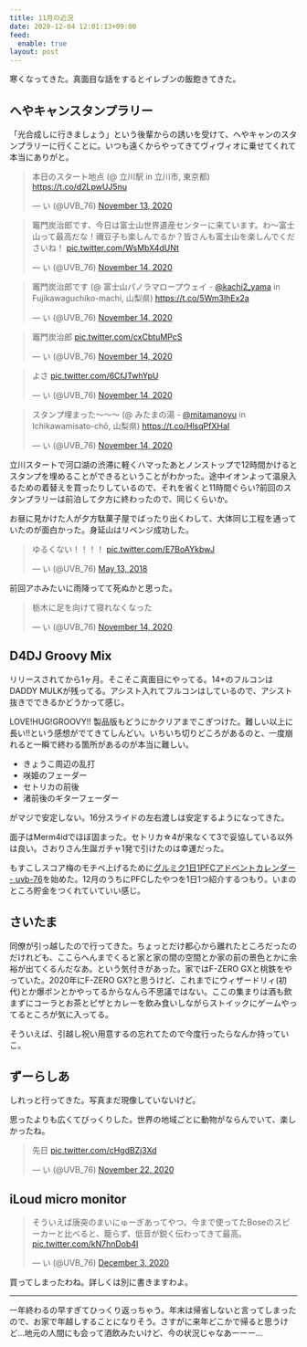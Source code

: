```yaml
---
title: 11月の近況
date: 2020-12-04 12:01:13+09:00
feed:
  enable: true
layout: post
---
```


寒くなってきた。真面目な話をするとイレブンの飯飽きてきた。

## へやキャンスタンプラリー
「光合成しに行きましょう」という後輩からの誘いを受けて、へやキャンのスタンプラリーに行くことに。いつも遠くからやってきてヴィヴィオに乗せてくれて本当にありがと。

<blockquote class="twitter-tweet"><p lang="ja" dir="ltr">本日のスタート地点 (@ 立川駅 in 立川市, 東京都) <a href="https://t.co/d2LpwUJ5nu">https://t.co/d2LpwUJ5nu</a></p>&mdash; い (@UVB_76) <a href="https://twitter.com/UVB_76/status/1327392582582870019?ref_src=twsrc%5Etfw">November 13, 2020</a></blockquote> <script async src="https://platform.twitter.com/widgets.js" charset="utf-8"></script>

<blockquote class="twitter-tweet"><p lang="ja" dir="ltr">竈門炭治郎です、今日は富士山世界遺産センターに来ています。わ〜富士山って最高だな！禰豆子も楽しんでるか？皆さんも富士山を楽しんでくださいね！ <a href="https://t.co/WsMbX4dUNt">pic.twitter.com/WsMbX4dUNt</a></p>&mdash; い (@UVB_76) <a href="https://twitter.com/UVB_76/status/1327434836198342656?ref_src=twsrc%5Etfw">November 14, 2020</a></blockquote> <script async src="https://platform.twitter.com/widgets.js" charset="utf-8"></script>

<blockquote class="twitter-tweet"><p lang="ja" dir="ltr">竈門炭治郎です (@ 富士山パノラマロープウェイ - <a href="https://twitter.com/kachi2_yama?ref_src=twsrc%5Etfw">@kachi2_yama</a> in Fujikawaguchiko-machi, 山梨県) <a href="https://t.co/5Wm3lhEx2a">https://t.co/5Wm3lhEx2a</a></p>&mdash; い (@UVB_76) <a href="https://twitter.com/UVB_76/status/1327439943539503105?ref_src=twsrc%5Etfw">November 14, 2020</a></blockquote> <script async src="https://platform.twitter.com/widgets.js" charset="utf-8"></script>

<blockquote class="twitter-tweet"><p lang="ja" dir="ltr">竈門炭治郎 <a href="https://t.co/cxCbtuMPcS">pic.twitter.com/cxCbtuMPcS</a></p>&mdash; い (@UVB_76) <a href="https://twitter.com/UVB_76/status/1327477891903361025?ref_src=twsrc%5Etfw">November 14, 2020</a></blockquote> <script async src="https://platform.twitter.com/widgets.js" charset="utf-8"></script>

<blockquote class="twitter-tweet"><p lang="ja" dir="ltr">よさ <a href="https://t.co/6CfJTwhYpU">pic.twitter.com/6CfJTwhYpU</a></p>&mdash; い (@UVB_76) <a href="https://twitter.com/UVB_76/status/1327478258481315840?ref_src=twsrc%5Etfw">November 14, 2020</a></blockquote> <script async src="https://platform.twitter.com/widgets.js" charset="utf-8"></script>

<blockquote class="twitter-tweet"><p lang="ja" dir="ltr">スタンプ埋まった〜〜〜 (@ みたまの湯 - <a href="https://twitter.com/mitamanoyu?ref_src=twsrc%5Etfw">@mitamanoyu</a> in Ichikawamisato-chō, 山梨県) <a href="https://t.co/HlsqPfXHaI">https://t.co/HlsqPfXHaI</a></p>&mdash; い (@UVB_76) <a href="https://twitter.com/UVB_76/status/1327570299777380352?ref_src=twsrc%5Etfw">November 14, 2020</a></blockquote> <script async src="https://platform.twitter.com/widgets.js" charset="utf-8"></script>

立川スタートで河口湖の渋滞に軽くハマったあとノンストップで12時間かけるとスタンプを埋めることができるということがわかった。途中イオンよって温泉入るための着替えを買ったりしているので、それを省くと11時間ぐらい?前回のスタンプラリーは前泊して夕方に終わったので、同じくらいか。

お昼に見かけた人が夕方駄菓子屋でばったり出くわして、大体同じ工程を通っていたのが面白かった。身延山はリベンジ成功した。

<blockquote class="twitter-tweet"><p lang="ja" dir="ltr">ゆるくない！！！！ <a href="https://t.co/E7BoAYkbwJ">pic.twitter.com/E7BoAYkbwJ</a></p>&mdash; い (@UVB_76) <a href="https://twitter.com/UVB_76/status/995538740033404928?ref_src=twsrc%5Etfw">May 13, 2018</a></blockquote> <script async src="https://platform.twitter.com/widgets.js" charset="utf-8"></script>

前回アホみたいに雨降ってて死ぬかと思った。

<blockquote class="twitter-tweet"><p lang="ja" dir="ltr">栃木に足を向けて寝れなくなった</p>&mdash; い (@UVB_76) <a href="https://twitter.com/UVB_76/status/1327616654411395074?ref_src=twsrc%5Etfw">November 14, 2020</a></blockquote> <script async src="https://platform.twitter.com/widgets.js" charset="utf-8"></script>


## D4DJ Groovy Mix

リリースされてから1ヶ月。そこそこ真面目にやってる。14+のフルコンはDADDY MULKが残ってる。アシスト入れてフルコンはしているので、アシスト抜きでできるかどうかって感じ。

LOVE!HUG!GROOVY!! 製品版もどうにかクリアまでこぎつけた。難しい以上に長い!!という感想がでてきてしんどい。いちいち切りどころがあるのと、一度崩れると一瞬で終わる箇所があるのが本当に難しい。

- きょうこ周辺の乱打
- 咲姫のフェーダー
- セトリカの前後
- 渚前後のギターフェーダー

がマジで安定しない。16分スライドの左右渡しは安定するようになってきた。

面子はMerm4idでほぼ固まった。セトリカ☆4が来なくて3で妥協している以外は良い。さおりさん生誕ガチャ1発で引けたのは幸運だった。

もすこしスコア梅のモチベ上げるために[グルミク1日1PFCアドベントカレンダー - uvb-76](https://scrapbox.io/uvb-76/%E3%82%B0%E3%83%AB%E3%83%9F%E3%82%AF1%E6%97%A51PFC%E3%82%A2%E3%83%89%E3%83%99%E3%83%B3%E3%83%88%E3%82%AB%E3%83%AC%E3%83%B3%E3%83%80%E3%83%BC)を始めた。12月のうちにPFCしたやつを1日1つ紹介するつもり。いまのところ貯金をつくれていていい感じ。

## さいたま

同僚が引っ越したので行ってきた。ちょっとだけ都心から離れたところだったのだけれども、ここらへんまでくると家と家の間の空間とか家の前の景色とかに余裕が出てくるんだなあ。という気付きがあった。家ではF-ZERO GXと桃鉄をやっていた。2020年にF-ZERO GX?と思うけど、これまでにウィザードリィ(初代)とか爆ボンとかやってるからなんら不思議ではない。ここの集まりは酒も飲まずにコーラとお茶とピザとカレーを飲み食いしながらストイックにゲームやってるところが気に入ってる。

そういえば、引越し祝い用意するの忘れてたので今度行ったらなんか持っていこ。

## ずーらしあ

しれっと行ってきた。写真まだ現像していないけど。

思ったよりも広くてびっくりした。世界の地域ごとに動物がならんでいて、楽しかったね。

<blockquote class="twitter-tweet"><p lang="ja" dir="ltr">先日 <a href="https://t.co/cHgdBZj3Xd">pic.twitter.com/cHgdBZj3Xd</a></p>&mdash; い (@UVB_76) <a href="https://twitter.com/UVB_76/status/1330502998812975105?ref_src=twsrc%5Etfw">November 22, 2020</a></blockquote> <script async src="https://platform.twitter.com/widgets.js" charset="utf-8"></script>

## iLoud micro monitor


<blockquote class="twitter-tweet"><p lang="ja" dir="ltr">そういえば唐突のまいにゅーぎあってやつ。今まで使ってたBoseのスピーカーと比べると、籠らず、低音が鋭く伝わってきて最高。 <a href="https://t.co/kN7hnDob4I">pic.twitter.com/kN7hnDob4I</a></p>&mdash; い (@UVB_76) <a href="https://twitter.com/UVB_76/status/1334423800130064384?ref_src=twsrc%5Etfw">December 3, 2020</a></blockquote> <script async src="https://platform.twitter.com/widgets.js" charset="utf-8"></script>

買ってしまったわね。詳しくは別に書きますわよ。

----

一年終わるの早すぎてひっくり返っちゃう。年末は帰省しないと言ってしまったので、お家で年越しすることになりそう。さすがに来年どこかで帰ると思うけど…地元の人間にも会って酒飲みたいけど、今の状況じゃなあーーー…
